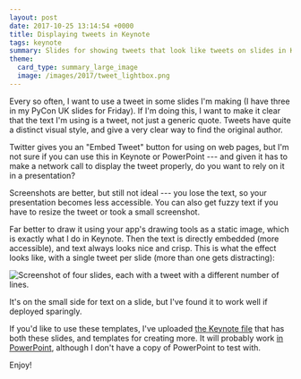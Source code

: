 ```yaml
---
layout: post
date: 2017-10-25 13:14:54 +0000
title: Displaying tweets in Keynote
tags: keynote
summary: Slides for showing tweets that look like tweets on slides in Keynote and PowerPoint.
theme:
  card_type: summary_large_image
  image: /images/2017/tweet_lightbox.png
---
```


Every so often, I want to use a tweet in some slides I'm making (I have three in my PyCon UK slides for Friday).
If I'm doing this, I want to make it clear that the text I'm using is a tweet, not just a generic quote.
Tweets have quite a distinct visual style, and give a very clear way to find the original author.

Twitter gives you an "Embed Tweet" button for using on web pages, but I'm not sure if you can use this in Keynote or PowerPoint --- and given it has to make a network call to display the tweet properly, do you want to rely on it in a presentation?

Screenshots are better, but still not ideal --- you lose the text, so your presentation becomes less accessible.
You can also get fuzzy text if you have to resize the tweet or took a small screenshot.

Far better to draw it using your app's drawing tools as a static image, which is exactly what I do in Keynote.
Then the text is directly embedded (more accessible), and text always looks nice and crisp.
This is what the effect looks like, with a single tweet per slide (more than one gets distracting):

![Screenshot of four slides, each with a tweet with a different number of lines.](/images/2017/tweets_4up.png)

It's on the small side for text on a slide, but I've found it to work well if deployed sparingly.

If you'd like to use these templates, I've uploaded [the Keynote file](/files/tweet_templates.key) that has both these slides, and templates for creating more.
It will probably work [in PowerPoint](/files/tweet_templates.ppt), although I don't have a copy of PowerPoint to test with.

Enjoy!
